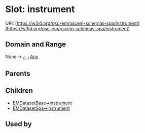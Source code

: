 
# Slot: instrument



URI: [https://w3id.org/osc-em/oscem-schemas-spa/instrument](https://w3id.org/osc-em/oscem-schemas-spa/instrument)


## Domain and Range

None &#8594;  <sub>0..1</sub> [Any](Any.md)

## Parents


## Children

 *  [EMDatasetBase➞instrument](EMDatasetBase_instrument.md)
 *  [EMDatasetSpa➞instrument](EMDatasetSpa_instrument.md)

## Used by

